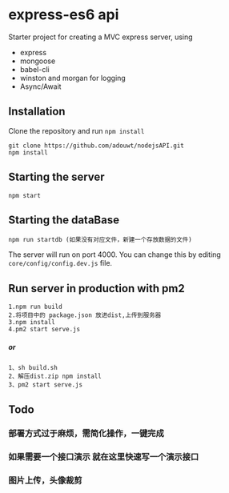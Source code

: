 # express-es6 api

Starter project for creating a MVC express server, using

+ express
+ mongoose
+ babel-cli
+ winston and morgan for logging
+ Async/Await

## Installation

Clone the repository and run `npm install`

```
git clone https://github.com/adouwt/nodejsAPI.git
npm install
```

## Starting the server

```
npm start
```
## Starting the dataBase

```
npm run startdb (如果没有对应文件，新建一个存放数据的文件)
```
The server will run on port 4000. You can change this by editing `core/config/config.dev.js` file.

## Run server in production with pm2

```
1.npm run build
2.将项目中的 package.json 放进dist,上传到服务器
3.npm install
4.pm2 start serve.js
```
##### or
```
1、sh build.sh
2、解压dist.zip npm install
3、pm2 start serve.js
```

## Todo
### 部署方式过于麻烦，需简化操作，一键完成
### 如果需要一个接口演示 就在这里快速写一个演示接口
### 图片上传，头像裁剪
